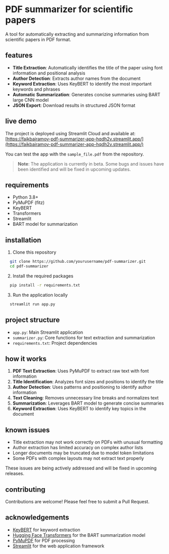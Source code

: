 # PDF summarizer for scientific papers

A tool for automatically extracting and summarizing information from scientific papers in PDF format.

## features

- **Title Extraction**: Automatically identifies the title of the paper using font information and positional analysis
- **Author Detection**: Extracts author names from the document
- **Keyword Extraction**: Uses KeyBERT to identify the most important keywords and phrases
- **Automatic Summarization**: Generates concise summaries using BART large CNN model
- **JSON Export**: Download results in structured JSON format

## live demo

The project is deployed using Streamlit Cloud and available at:
[https://faikbairamov-pdf-summarizer-app-hqdh2v.streamlit.app/](https://faikbairamov-pdf-summarizer-app-hqdh2v.streamlit.app/)

You can test the app with the `sample_file.pdf` from the repository.

> **Note**: The application is currently in beta. Some bugs and issues have been identified and will be fixed in upcoming updates.

## requirements

- Python 3.8+
- PyMuPDF (fitz)
- KeyBERT
- Transformers
- Streamlit
- BART model for summarization

## installation

1. Clone this repository
```bash
  git clone https://github.com/yourusername/pdf-summarizer.git
  cd pdf-summarizer
```

2. Install the required packages
```bash
  pip install -r requirements.txt
```

3. Run the application locally
```bash
  streamlit run app.py
```

## project structure

- `app.py`: Main Streamlit application
- `summarizer.py`: Core functions for text extraction and summarization
- `requirements.txt`: Project dependencies

## how it works

1. **PDF Text Extraction**: Uses PyMuPDF to extract raw text with font information
2. **Title Identification**: Analyzes font sizes and positions to identify the title
3. **Author Detection**: Uses patterns and positioning to identify author information
4. **Text Cleaning**: Removes unnecessary line breaks and normalizes text
5. **Summarization**: Leverages BART model to generate concise summaries
6. **Keyword Extraction**: Uses KeyBERT to identify key topics in the document

## known issues

- Title extraction may not work correctly on PDFs with unusual formatting
- Author extraction has limited accuracy on complex author lists
- Longer documents may be truncated due to model token limitations
- Some PDFs with complex layouts may not extract text properly

These issues are being actively addressed and will be fixed in upcoming releases.

## contributing

Contributions are welcome! Please feel free to submit a Pull Request.

## acknowledgements

- [KeyBERT](https://github.com/MaartenGr/KeyBERT) for keyword extraction
- [Hugging Face Transformers](https://huggingface.co/facebook/bart-large-cnn) for the BART summarization model
- [PyMuPDF](https://github.com/pymupdf/PyMuPDF) for PDF processing
- [Streamlit](https://streamlit.io/) for the web application framework
